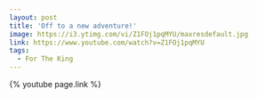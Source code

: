 ```yaml
---
layout: post
title: 'Off to a new adventure!'
image: https://i3.ytimg.com/vi/Z1FOj1pqMYU/maxresdefault.jpg
link: https://www.youtube.com/watch?v=Z1FOj1pqMYU
tags:
  - For The King
---
```


{% youtube page.link %}
